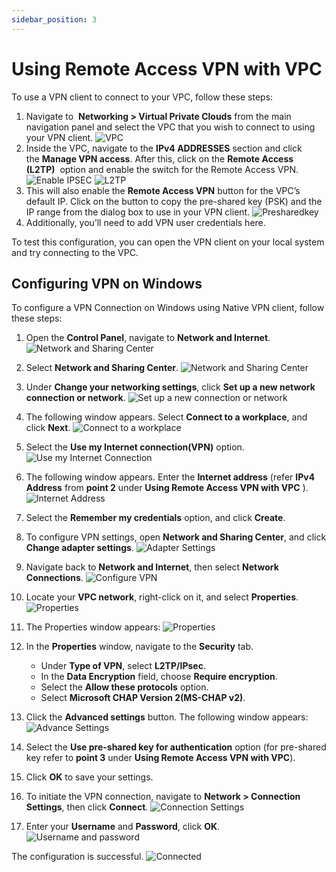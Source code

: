 ```yaml
---
sidebar_position: 3
---
```

# Using Remote Access VPN with VPC

To use a VPN client to connect to your VPC, follow these steps:

1. Navigate to  **Networking > Virtual Private Clouds** from the main navigation panel and select the VPC that you wish to connect to using your VPN client.
   ![VPC](img/VPCIpv4.png)
2. Inside the VPC, navigate to the **IPv4 ADDRESSES** section and click the **Manage VPN access**. After this, click on the **Remote Access (L2TP)**  option and enable the switch for the Remote Access VPN.
   ![Enable IPSEC](img/VPCIpv4Connection.png)
   ![L2TP](img/L2TP.png)
3. This will also enable the **Remote Access VPN** button for the VPC’s default IP. Click on the button to copy the pre-shared key (PSK) and the IP range from the dialog box to use in your VPN client.
   ![Presharedkey](img/PreSharedkey.png)
4. Additionally, you’ll need to add VPN user credentials here.

To test this configuration, you can open the VPN client on your local system and try connecting to the VPC.

## Configuring VPN on Windows

To  configure a VPN Connection on Windows using Native VPN client, follow these steps:

1. Open the **Control Panel**, navigate to **Network and Internet**.
	![Network and Sharing Center](img/ConfigureVPN1.png)
2. Select **Network and Sharing Center**.
	    ![Network and Sharing Center](img/ConfigureVPN2.png)
3. Under **Change your networking settings**, click **Set up a new network connection or network**.
	   ![Set up a new connection or network](img/ConfigureVPN3.png)
4. The following window appears. Select **Connect to a workplace**, and click **Next**.
	   ![Connect to a workplace](img/ConfigureVPN4.png)
5. Select the **Use my Internet connection(VPN)** option.
	   ![Use my Internet Connection](img/ConfigureVPN5.png)
6. The following window appears. Enter the **Internet address** (refer **IPv4 Address** from **point 2** under **Using Remote Access VPN with VPC** ).	   
	![Internet Address](img/ConfigureVPN6.png)
7. Select the **Remember my credentials** option, and click **Create**.
8. To configure VPN settings, open **Network and Sharing Center**, and click **Change adapter settings**.
	   ![Adapter Settings](img/ConfigureVPN7.png)
9. Navigate back to **Network and Internet**, then select **Network Connections**.
	   ![Configure VPN](img/ConfigureVPN8.png)
10. Locate your **VPC network**, right-click on it, and select **Properties**.
	   ![Properties](img/ConfigureVPN9.png)
11. The Properties window appears:
		![Properties](img/ConfigureVPN10.png)
12. In the **Properties** window, navigate to the **Security** tab.
	- Under **Type of VPN**, select **L2TP/IPsec**.
	- In the **Data Encryption** field, choose **Require encryption**.
	- Select the **Allow these protocols** option.
	- Select **Microsoft CHAP Version 2(MS-CHAP v2)**.
13. Click the **Advanced settings** button. The following window appears:
		![Advance Settings](img/ConfigureVPN11.png)
14. Select the **Use pre-shared key for authentication** option (for pre-shared key refer to **point 3** under **Using Remote Access VPN with VPC**).
15. Click **OK** to save your settings.    
16. To initiate the VPN connection, navigate to **Network > Connection Settings**, then click **Connect**.
	    ![Connection Settings](img/ConfigureVPN12.png)
    
17. Enter your **Username** and **Password**, click **OK**.
	    ![Username and password](img/ConfigureVPN13.png)


 The configuration is successful.
![Connected](img/ConfigureVPN14.png)
